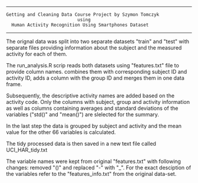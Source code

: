 ******************************************************************
    Getting and Cleaning Data Course Project by Szymon Tomczyk
                               using
      Human Activity Recognition Using Smartphones Dataset
******************************************************************

The orignal data was split into two separate datasets "train" and "test" with 
separate files providing information about the subject and the measured activity
for each of them. 

The run_analysis.R scrip reads both datasets using "features.txt" file to 
provide column names. combines them with corresponding subject ID and activity 
ID, adds a column with the group ID and merges them in one data frame. 

Subsequently, the descriptive activity names are added based on the activity 
code. Only the columns with subject, group and activity information as well 
as columns containing averages and standard deviations of the variables 
("std()" and "mean()") are slelected for the summary. 

In the last step the data is grouped by subject and activity and the mean value 
for the other 66 variables is calculated.

The tidy processed data is then saved in a new text file called UCI_HAR_tidy.txt

The variable names were kept from original "features.txt" with following 
changes: removed "()" and replaced "-" with "_". For the exact desciption of
the variables refer to the "features_info.txt" from the original data-set.





